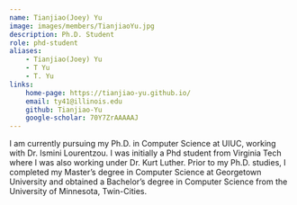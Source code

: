 ```yaml
---
name: Tianjiao(Joey) Yu
image: images/members/TianjiaoYu.jpg
description: Ph.D. Student
role: phd-student
aliases:
    - Tianjiao(Joey) Yu
    - T Yu
    - T. Yu
links: 
    home-page: https://tianjiao-yu.github.io/
    email: ty41@illinois.edu
    github: Tianjiao-Yu
    google-scholar: 70Y7ZrAAAAAJ
---
```


I am currently pursuing my Ph.D. in Computer Science at UIUC, working with Dr. Ismini Lourentzou. I was initially a Phd student from Virginia Tech where I was also working under Dr. Kurt Luther. Prior to my Ph.D. studies, I completed my Master’s degree in Computer Science at Georgetown University and obtained a Bachelor’s degree in Computer Science from the University of Minnesota, Twin-Cities.